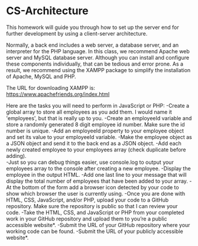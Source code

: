 # CS-Architecture

This homework will guide you through how to set up the server end for further development by using a client-server architecture.

Normally, a back end includes a web server, a database server, and an interpreter for the PHP language. In this class, we recommend Apache web server and MySQL database server. Although you can install and configure these components individually, that can be tedious and error prone. As a result, we recommend using the XAMPP package to simplify the installation of Apache, MySQL and PHP.

The URL for downloading XAMPP is: https://www.apachefriends.org/index.html

Here are the tasks you will need to perform in JavaScript or PHP:
-Create a global array to store all employees as you add them. I would name it 'employees', but that is really up to you.
-Create an employeeId variable and store a randomly generated 8 digit employee id number. Make sure the id number is unique.
-Add an employeeId property to your employee object and set its value to your employeeId variable.
-Make the employee object as a JSON object and send it to the back end as a JSON object.
-Add each newly created employee to your employees array (check duplicate before adding).  
-Just so you can debug things easier, use console.log to output your employees array to the console after creating a new employee.
-Display the employee in the output HTML.
-Add one last line to your message that will display the total number of employees that have been added to your array.
-At the bottom of the form add a browser icon detected by your code to show which browser the user is currently using.
-Once you are done with HTML, CSS, JavaScript, and/or PHP, upload your code to a GitHub repository. Make sure the repository is public so that I can review your code.
-Take the HTML, CSS, and JavaScript or PHP from your completed work in your GitHub repository and upload them to you’re a public accessible website*.
-Submit the URL of your GitHub repository where your working code can be found.
-Submit the URL of your publicly accessible website*.
